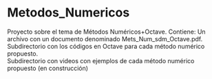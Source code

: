 # Metodos_Numericos
Proyecto sobre el tema de Métodos Numéricos+Octave.
Contiene:
   Un archivo con un documento denominado Mets_Num_sdm_Octave.pdf.  
   Subdirectorio con los códigos en Octave para cada método numérico propuesto.  
   Subdirectorio con videos con ejemplos de cada método numérico propuesto (en construcción)
